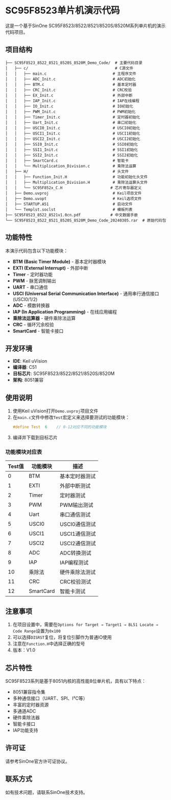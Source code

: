 # SC95F8523单片机演示代码

这是一个基于SinOne SC95F8523/8522/8521/8520S/8520M系列单片机的演示代码项目。

## 项目结构

```
├── SC95F8523_8522_8521_8520S_8520M_Demo_Code/  # 主要代码目录
│   ├── c/                                      # C源文件
│   │   ├── main.c                             # 主程序文件
│   │   ├── ADC_Init.c                         # ADC初始化
│   │   ├── BTM.c                              # 基本定时器
│   │   ├── CRC_Init.c                         # CRC校验
│   │   ├── EX_Init.c                          # 外部中断
│   │   ├── IAP_Init.c                         # IAP在线编程
│   │   ├── IO_Init.c                          # IO初始化
│   │   ├── PWM_Init.c                         # PWM初始化
│   │   ├── Timer_Init.c                       # 定时器初始化
│   │   ├── Uart_Init.c                        # 串口初始化
│   │   ├── USCI0_Init.c                       # USCI0初始化
│   │   ├── USCI1_Init.c                       # USCI1初始化
│   │   ├── USCI2_Init.c                       # USCI2初始化
│   │   ├── SSI0_Init.c                        # SSI0初始化
│   │   ├── SSI1_Init.c                        # SSI1初始化
│   │   ├── SSI2_Init.c                        # SSI2初始化
│   │   ├── SmartCard.c                        # 智能卡
│   │   └── Multiplication_Division.c          # 乘除法运算
│   ├── H/                                     # 头文件
│   │   ├── Function_Init.H                    # 功能初始化头文件
│   │   ├── Multiplication_Division.H          # 乘除法运算头文件
│   │   └── SC95F852x_C.H                     # 芯片寄存器定义
│   ├── Demo.uvproj                            # Keil项目文件
│   ├── Demo.uvopt                             # Keil选项文件
│   ├── STARTUP.A51                            # 启动文件
│   └── Templst.soclst                         # 模板列表
├── SC95F8523_8522_8521v1.0cn.pdf             # 中文数据手册
└── SC95F8523_8522_8521_8520S_8520M_Demo_Code_20240305.rar  # 原始代码包
```

## 功能特性

本演示代码包含以下功能模块：

- **BTM (Basic Timer Module)** - 基本定时器模块
- **EXTI (External Interrupt)** - 外部中断
- **Timer** - 定时器功能
- **PWM** - 脉宽调制输出
- **UART** - 串口通信
- **USCI (Universal Serial Communication Interface)** - 通用串行通信接口 (USCI0/1/2)
- **ADC** - 模数转换器
- **IAP (In Application Programming)** - 在线应用编程
- **乘除法运算器** - 硬件乘除法运算
- **CRC** - 循环冗余校验
- **SmartCard** - 智能卡接口

## 开发环境

- **IDE**: Keil uVision
- **编译器**: C51
- **目标芯片**: SC95F8523/8522/8521/8520S/8520M
- **架构**: 8051兼容

## 使用说明

1. 使用Keil uVision打开`Demo.uvproj`项目文件
2. 在`main.c`文件中修改`Test`宏定义来选择要测试的功能模块：
   ```c
   #define Test  6    // 0-12对应不同的功能模块
   ```
3. 编译并下载到目标芯片

### 功能模块对应表

| Test值 | 功能模块 | 描述 |
|--------|----------|------|
| 0      | BTM      | 基本定时器测试 |
| 1      | EXTI     | 外部中断测试 |
| 2      | Timer    | 定时器测试 |
| 3      | PWM      | PWM输出测试 |
| 4      | Uart     | 串口通信测试 |
| 5      | USCI0    | USCI0通信测试 |
| 6      | USCI1    | USCI1通信测试 |
| 7      | USCI2    | USCI2通信测试 |
| 8      | ADC      | ADC转换测试 |
| 9      | IAP      | IAP编程测试 |
| 10     | 乘除法    | 硬件乘除法测试 |
| 11     | CRC      | CRC校验测试 |
| 12     | SmartCard| 智能卡测试 |

## 注意事项

1. 在项目设置中，需要在`Options for Target → Target1 → BL51 Locate → Code Range`设置为`0x100`
2. 可以选择`DISRST`复位，将复位引脚作为普通IO使用
3. 注意在`Function.H`中选择正确的型号
4. 版本：V1.0

## 芯片特性

SC95F8523系列是基于8051内核的高性能8位单片机，具有以下特点：

- 8051兼容指令集
- 多种通信接口（UART、SPI、I²C等）
- 丰富的定时器资源
- 多通道ADC
- 硬件乘除法器
- 智能卡接口
- IAP功能支持

## 许可证

请参考SinOne官方许可证协议。

## 联系方式

如有技术问题，请联系SinOne技术支持。
